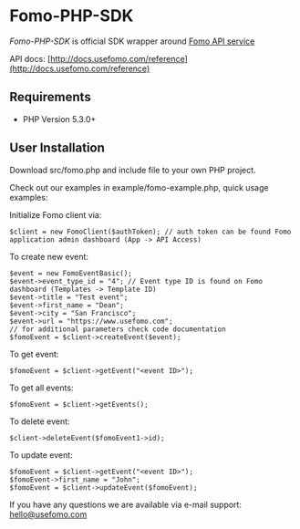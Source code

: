 Fomo-PHP-SDK
================

*Fomo-PHP-SDK* is official SDK wrapper around [Fomo API service](https://www.usefomo.com)

API docs: [http://docs.usefomo.com/reference](http://docs.usefomo.com/reference)

Requirements
------------

- PHP Version 5.3.0+

User Installation
-----------------

Download src/fomo.php and include file to your own PHP project.

Check out our examples in example/fomo-example.php, quick usage examples:

Initialize Fomo client via:

    $client = new FomoClient($authToken); // auth token can be found Fomo application admin dashboard (App -> API Access)

To create new event:

    $event = new FomoEventBasic();
    $event->event_type_id = "4"; // Event type ID is found on Fomo dashboard (Templates -> Template ID)
    $event->title = "Test event";
    $event->first_name = "Dean";
    $event->city = "San Francisco";
    $event->url = "https://www.usefomo.com";
    // for additional parameters check code documentation
    $fomoEvent = $client->createEvent($event);

To get event:

    $fomoEvent = $client->getEvent("<event ID>");

To get all events:

    $fomoEvent = $client->getEvents();

To delete event:

    $client->deleteEvent($fomoEvent1->id);

To update event:

    $fomoEvent = $client->getEvent("<event ID>");
    $fomoEvent->first_name = "John";
    $fomoEvent = $client->updateEvent($fomoEvent);

If you have any questions we are available via e-mail support: [hello@usefomo.com](hello@usefomo.com)
